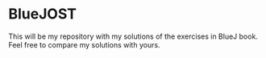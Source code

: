 # BlueJOST
This will be my repository with my solutions of the exercises in BlueJ book.
Feel free to compare my solutions with yours.
